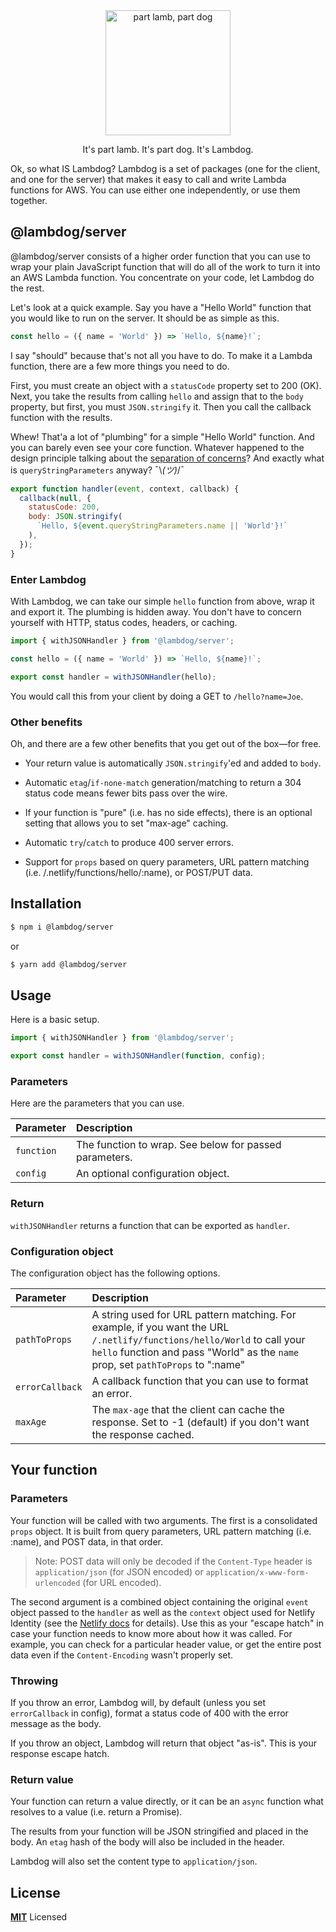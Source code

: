 <div align="center">
<img
  height="200"
  width="200"
  alt="part lamb, part dog"
  src="https://user-images.githubusercontent.com/887639/56451023-b2ef9280-62f7-11e9-8897-7de261cf0797.png"
/>
<p>It's part lamb. It's part dog. It's Lambdog.</p>
</div>

Ok, so what IS Lambdog? Lambdog is a set of packages (one for the client, and one for the server)
that makes it easy to call and write Lambda functions for AWS. You can use either one independently, or use them together.

## @lambdog/server

@lambdog/server consists of a higher order function that
you can use to wrap your plain JavaScript function that will do all of the work to turn it into
an AWS Lambda function. You concentrate on your code, let Lambdog do the rest.

Let's look at a quick example. Say you have a "Hello World" function that you would
like to run on the server. It should be as simple as this.

```js
const hello = ({ name = 'World' }) => `Hello, ${name}!`;
```

I say "should" because that's not all you have to do. To make it a Lambda function,
there are a few more things you need to do.

First, you must create an object with a `statusCode` property set to 200 (OK).
Next, you take the results from calling `hello` and assign that to the `body` property,
but first, you must `JSON.stringify` it. Then you call the callback function with the results.

Whew! That'a a lot of "plumbing" for a simple "Hello World" function. And you can barely even
see your core function.
Whatever happened to the design principle talking about the
[separation of concerns](https://en.wikipedia.org/wiki/Separation_of_concerns)?
And exactly what is `queryStringParameters` anyway? ¯\\_(ツ)_/¯

```js
export function handler(event, context, callback) {
  callback(null, {
    statusCode: 200,
    body: JSON.stringify(
      `Hello, ${event.queryStringParameters.name || 'World'}!`
    ),
  });
}
```

### Enter Lambdog

With Lambdog, we can take our simple `hello` function from above, wrap it and export it.
The plumbing is hidden away. You don't have to concern yourself with HTTP, status codes, headers, or caching.

```js
import { withJSONHandler } from '@lambdog/server';

const hello = ({ name = 'World' }) => `Hello, ${name}!`;

export const handler = withJSONHandler(hello);
```

You would call this from your client by doing a GET to `/hello?name=Joe`.

### Other benefits

Oh, and there are a few other benefits that you get out of the box—for free.

- Your return value is automatically `JSON.stringify`'ed and added to `body`.

- Automatic `etag`/`if-none-match` generation/matching to return a 304 status code means fewer bits pass over the wire.

- If your function is "pure" (i.e. has no side effects), there is an optional setting that allows you to set "max-age" caching.

- Automatic `try`/`catch` to produce 400 server errors.

- Support for `props` based on query parameters, URL pattern matching (i.e. /.netlify/functions/hello/:name), or POST/PUT data.

## Installation

```bash
$ npm i @lambdog/server
```

or

```bash
$ yarn add @lambdog/server
```

## Usage

Here is a basic setup.

```js
import { withJSONHandler } from '@lambdog/server';

export const handler = withJSONHandler(function, config);
```

### Parameters

Here are the parameters that you can use.

| Parameter  | Description                                            |
| :--------- | :----------------------------------------------------- |
| `function` | The function to wrap. See below for passed parameters. |
| `config`   | An optional configuration object.                      |

### Return

`withJSONHandler` returns a function that can be exported as `handler`.

### Configuration object

The configuration object has the following options.

| Parameter       | Description                                                                                                                                                                                                |
| :-------------- | :--------------------------------------------------------------------------------------------------------------------------------------------------------------------------------------------------------- |
| `pathToProps`   | A string used for URL pattern matching. For example, if you want the URL `/.netlify/functions/hello/World` to call your `hello` function and pass "World" as the `name` prop, set `pathToProps` to ":name" |
| `errorCallback` | A callback function that you can use to format an error.                                                                                                                                                   |
| `maxAge`        | The `max-age` that the client can cache the response. Set to -1 (default) if you don't want the response cached.                                                                                           |

## Your function

### Parameters

Your function will be called with two arguments. The first is a consolidated `props` object. It is built from query parameters, URL pattern matching (i.e. :name), and POST data, in that order.

> Note: POST data will only be decoded if the `Content-Type` header is `application/json` (for JSON encoded) or `application/x-www-form-urlencoded` (for URL encoded).

The second argument is a combined object containing the original `event` object passed to the `handler`
as well as the `context` object used for Netlify Identity (see the [Netlify docs](https://docs.netlify.com/functions/functions-and-identity/) for details).
Use this as your "escape hatch" in case your function needs to know more about
how it was called. For example, you can check for a particular header value,
or get the entire post data even if the `Content-Encoding` wasn't properly set.

### Throwing

If you throw an error, Lambdog will, by default (unless you set `errorCallback` in config), format a status code of 400
with the error message as the body.

If you throw an object, Lambdog will return that object "as-is".
This is your response escape hatch.

### Return value

Your function can return a value directly, or it can be an `async` function
what resolves to a value (i.e. return a Promise).

The results from your function will be JSON stringified and
placed in the body.
An `etag` hash of the body will also be included in the header.

Lambdog will also set the content type to `application/json`.

## License

**[MIT](LICENSE)** Licensed
